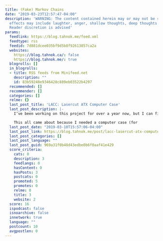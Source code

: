 ```yaml
---
title: (Fake) Markov Chains
date: "2019-03-23T12:57:47-04:00"
description: 'WARNING: The content contained herein may or may not be sensical. Side
  effects may include laughter, anger, shallow thoughts, deep thoughts and blindness.
  Reader discretion is advised'
params:
  feedlink: https://blog.tahnok.me/feed.xml
  feedtype: rss
  feedid: 7d881dcee035bf9d5b8f92613857ca2a
  websites:
    https://blog.tahnok.ca/: false
    https://blog.tahnok.me/: true
  blogrolls: []
  in_blogrolls:
  - title: RSS feeds from Minifeed.net
    description: ""
    id: 83b59248e9346428c889eb03522b4297
  recommended: []
  recommender: []
  categories: []
  relme: {}
  last_post_title: 'LACC: Lasercut ATX Computer Case'
  last_post_description: |-
    I’ve been working on this project for over a year now, but I can finally share it comfortably. Presenting: LACC Lasercut ATX Computer case

    This all came about because I needed a computer case (for
  last_post_date: "2019-03-10T15:57:06-04:00"
  last_post_link: https://blog.tahnok.me/post/lacc-lasercut-atx-computer-case.html
  last_post_categories: []
  last_post_language: ""
  last_post_guid: 969a31f0b48d43edbe0b6f0aaf41e429
  score_criteria:
    cats: 0
    description: 3
    feedlangs: 0
    hasContent: 0
    hasPosts: 3
    postcats: 0
    promoted: 5
    promotes: 0
    relme: 0
    title: 3
    website: 2
  score: 16
  ispodcast: false
  isnoarchive: false
  innetwork: true
  language: ""
  postcount: 10
  avgpostlen: 0
---
```

